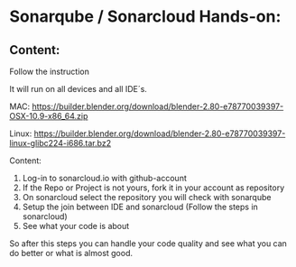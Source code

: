 # Sonarqube / Sonarcloud Hands-on:
## Content:
Follow the instruction

It will run on all devices and all IDE´s.

MAC: https://builder.blender.org/download/blender-2.80-e78770039397-OSX-10.9-x86_64.zip

Linux: https://builder.blender.org/download/blender-2.80-e78770039397-linux-glibc224-i686.tar.bz2

Content:
1. Log-in to sonarcloud.io with github-account
2. If the Repo or Project is not yours, fork it in your account as repository
3. On sonarcloud select the repository you will check with sonarqube
4. Setup the join between IDE and sonarcloud (Follow the steps in sonarcloud)
5. See what your code is about

So after this steps you can handle your code quality and see what you can do better or what is almost good.





